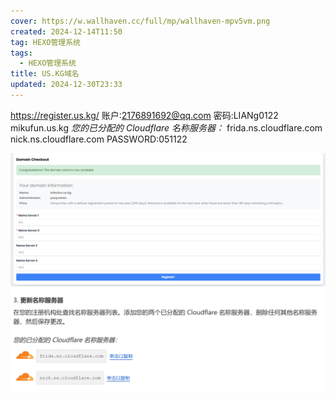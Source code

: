 ```yaml
---
cover: https://w.wallhaven.cc/full/mp/wallhaven-mpv5vm.png
created: 2024-12-14T11:50
tag: HEXO管理系统
tags:
  - HEXO管理系统
title: US.KG域名
updated: 2024-12-30T23:33
---
```



https://register.us.kg/
账户:2176891692@qq.com
密码:LIANg0122
mikufun.us.kg
_您的已分配的 Cloudflare 名称服务器：_
frida.ns.cloudflare.com
nick.ns.cloudflare.com
PASSWORD:051122

![](/assets/Pasted%20image%2020241214164718.png)![](/assets/Pasted%20image%2020241214164730.png)
